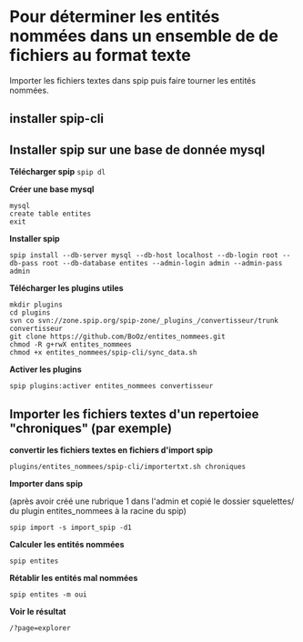 # Pour déterminer les entités nommées dans un ensemble de de fichiers au format texte

Importer les fichiers textes dans spip puis faire tourner les entités nommées.

## installer spip-cli

## Installer spip sur une base de donnée mysql

**Télécharger spip**
`spip dl`

**Créer une base mysql**
```
mysql
create table entites
exit
```

**Installer spip**

```
spip install --db-server mysql --db-host localhost --db-login root --db-pass root --db-database entites --admin-login admin --admin-pass admin
```

**Télécharger les plugins utiles**

```
mkdir plugins
cd plugins
svn co svn://zone.spip.org/spip-zone/_plugins_/convertisseur/trunk convertisseur
git clone https://github.com/BoOz/entites_nommees.git
chmod -R g+rwX entites_nommees
chmod +x entites_nommees/spip-cli/sync_data.sh
```

**Activer les plugins**
```
spip plugins:activer entites_nommees convertisseur
```

## Importer les fichiers textes d'un repertoiee "chroniques" (par exemple)

**convertir les fichiers textes en fichiers d'import spip**

```
plugins/entites_nommees/spip-cli/importertxt.sh chroniques
```

**Importer dans spip**

(après avoir créé une rubrique 1 dans l'admin et copié le dossier squelettes/ du plugin entites_nommees à la racine du spip)

```
spip import -s import_spip -d1
```

**Calculer les entités nommées**

```
spip entites
```

**Rétablir les entités mal nommées**

```
spip entites -m oui
```

**Voir le résultat**

```
/?page=explorer
```


